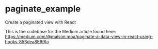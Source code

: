 # paginate_example
Create a paginated view with React

This is the codebase for the Medium article found here: https://medium.com/@maison.moa/paginate-a-data-view-in-react-using-hooks-853dea8569fa

